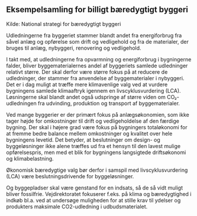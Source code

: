 ## Eksempelsamling for billigt bæredygtigt byggeri



Kilde: National strategi for bæredygtigt byggeri

Udledningerne fra byggeriet stammer blandt andet fra energiforbrug fra såvel anlæg og opførelse som drift og vedligehold og fra de materialer, der bruges til anlæg, nybyggeri, renovering og vedligehold.

I takt med, at udledningerne fra opvarmning og energiforbrug i bygningerne falder, bliver byggematerialernes andel af byggeriets samlede udledninger relativt større. Der skal derfor være større fokus på at reducere de udledninger, der stammer fra anvendelse af byggematerialer i nybyggeri. Det er i dag muligt at træffe mere klimavenlige valg ved at vurdere bygningens samlede klimaaftryk igennem en livscyklusvurdering (LCA). Løsningerne skal blandt andet også udspringe af større viden om CO₂-udledningen fra udvinding, produktion og transport af byggematerialer.

Ved mange byggerier er der primært fokus på anlægsøkonomien, som ikke tager højde for omkostninger til drift og vedligeholdelse af den færdige bygning. Der skal i højere grad være fokus på bygningers totaløkonomi for at fremme bedre balance mellem omkostninger og kvalitet over hele bygningens levetid. Det betyder, at beslutninger om design- og byggeløsninger ikke alene træffes ud fra et hensyn til den lavest mulige opførelsespris, men med et blik for bygningens langsigtede driftsøkonomi og klimabelastning.

Økonomisk bæredygtige valg bør derfor i samspil med livscyklusvurdering (LCA) være beslutningsdrivende for byggeløsninger.

Og byggepladser skal være genstand for en indsats, så de så vidt muligt bliver fossilfrie. Vejdirektoratet fokuserer f.eks. på klima og bæredygtighed i indkøb bl.a. ved at undersøge muligheden for at stille krav til ydelser og produkters maksimale CO2-udledning i udbudsmaterialet.
